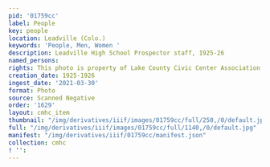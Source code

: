 ```yaml
---
pid: '01759cc'
label: People
key: people
location: Leadville (Colo.)
keywords: 'People, Men, Women '
description: Leadville High School Prospector staff, 1925-26
named_persons: 
rights: This photo is property of Lake County Civic Center Association.
creation_date: 1925-1926
ingest_date: '2021-03-30'
format: Photo
source: Scanned Negative
order: '1629'
layout: cmhc_item
thumbnail: "/img/derivatives/iiif/images/01759cc/full/250,/0/default.jpg"
full: "/img/derivatives/iiif/images/01759cc/full/1140,/0/default.jpg"
manifest: "/img/derivatives/iiif/01759cc/manifest.json"
collection: cmhc
! '': 
---
```

